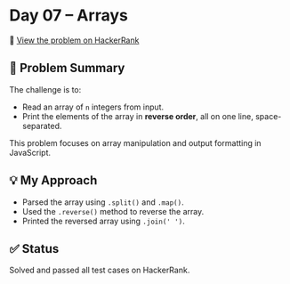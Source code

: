 # Day 07 – Arrays

🔗 [View the problem on HackerRank](https://www.hackerrank.com/challenges/30-arrays/problem?isFullScreen=true)

## 📘 Problem Summary
The challenge is to:
- Read an array of `n` integers from input.
- Print the elements of the array in **reverse order**, all on one line, space-separated.

This problem focuses on array manipulation and output formatting in JavaScript.

## 💡 My Approach
- Parsed the array using `.split()` and `.map()`.
- Used the `.reverse()` method to reverse the array.
- Printed the reversed array using `.join(' ')`.

## ✅ Status
Solved and passed all test cases on HackerRank.
